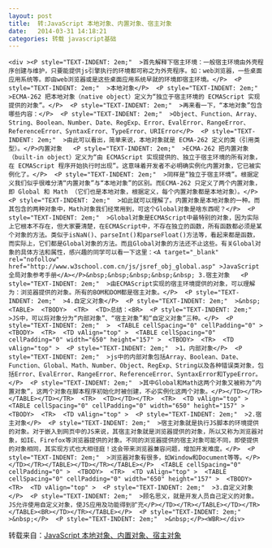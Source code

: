 ```yaml
---
layout: post
title:  转:JavaScript 本地对象、内置对象、宿主对象
date:   2014-03-31 14:18:21
categories: 转载 javascript基础
---
```


<div class="entry">

    <div ><P style="TEXT-INDENT: 2em;"  >首先解释下宿主环境：一般宿主环境由外壳程序创建与维护，只要能提供js引擎执行的环境都可称之为外壳程序。如：web浏览器，一些桌面应用系统等。即由web浏览器或是这些桌面应用系统早就的环境即宿主环境。</P>  <P style="TEXT-INDENT: 2em;"  >本地对象</P>  <P style="TEXT-INDENT: 2em;"  >ECMA-262 把本地对象（native object）定义为“独立于宿主环境的 ECMAScript 实现提供的对象”。</P>  <P style="TEXT-INDENT: 2em;"  >再来看一下，“本地对象”包含哪些内容：</P>  <P style="TEXT-INDENT: 2em;"  >Object、Function、Array、String、Boolean、Number、Date、RegExp、Error、EvalError、RangeError、ReferenceError、SyntaxError、TypeError、URIError</P>  <P style="TEXT-INDENT: 2em;"  >由此可以看出，简单来说，本地对象就是 ECMA-262 定义的类（引用类型）。</P>内置对象   <P style="TEXT-INDENT: 2em;"  >ECMA-262 把内置对象（built-in object）定义为“由 ECMAScript 实现提供的、独立于宿主环境的所有对象，在 ECMAScript 程序开始执行时出现”。这意味着开发者不必明确实例化内置对象，它已被实例化了。</P>  <P style="TEXT-INDENT: 2em;"  >同样是“独立于宿主环境”。根据定义我们似乎很难分清“内置对象”与“本地对象”的区别。而ECMA-262 只定义了两个内置对象，即 Global 和 Math （它们也是本地对象，根据定义，每个内置对象都是本地对象）。</P>  <P style="TEXT-INDENT: 2em;"  >如此就可以理解了。内置对象是本地对象的一种。而其包含的两种对象中，Math对象我们经常用到，可这个Global对象是啥东西呢？</P>  <P style="TEXT-INDENT: 2em;"  >Global对象是ECMAScript中最特别的对象，因为实际上它根本不存在，但大家要清楚，在ECMAScript中，不存在独立的函数，所有函数都必须是某个对象的方法。类似于isNaN()、parseInt()和parseFloat()方法等，看起来都是函数，而实际上，它们都是Global对象的方法。而且Global对象的方法还不止这些。有关Global对象的具体方法和属性，感兴趣的同学可以看一下这里：<A target="_blank" rel="nofollow" href="http://www.w3school.com.cn/js/jsref_obj_global.asp" >JavaScript 全局对象参考手册</A></P>&nbsp;&nbsp;&nbsp;&nbsp;&nbsp; 3.宿主对象   <P style="TEXT-INDENT: 2em;"  >由ECMAScript实现的宿主环境提供的对象，可以理解为：浏览器提供的对象。所有的BOM和DOM都是宿主对象。</P>  <P style="TEXT-INDENT: 2em;"  >4.自定义对象</P>  <P style="TEXT-INDENT: 2em;"  >&nbsp;  <TABLE>  <TBODY>  <TR>  <TD>总结：<BR>  <P style="TEXT-INDENT: 2em;"  >JS中，可以将对象分为“内部对象”、“宿主对象”和“自定义对象”三种。</P>  <P style="TEXT-INDENT: 2em;"  >  <TABLE cellSpacing="0" cellPadding="0" >  <TBODY>  <TR>  <TD vAlign="top" >  <TABLE cellSpacing="0" cellPadding="0" width="650" height="157" >  <TBODY>  <TR>  <TD vAlign="top" >  <P style="TEXT-INDENT: 2em;"  >1，内部对象</P>  <P style="TEXT-INDENT: 2em;"  >js中的内部对象包括Array、Boolean、Date、Function、Global、Math、Number、Object、RegExp、String以及各种错误类对象，包括Error、EvalError、RangeError、ReferenceError、SyntaxError和TypeError。</P>  <P style="TEXT-INDENT: 2em;"  >其中Global和Math这两个对象又被称为“内置对象”，这两个对象在脚本程序初始化时被创建，不必实例化这两个对象。</P></TD></TR></TABLE></TD></TR>  <TR>  <TD></TD></TR>  <TR>  <TD vAlign="top" >  <TABLE cellSpacing="0" cellPadding="0" width="650" height="157" >  <TBODY>  <TR>  <TD vAlign="top" >  <P style="TEXT-INDENT: 2em;"  >2.宿主对象</P>  <P style="TEXT-INDENT: 2em;"  >宿主对象就是执行JS脚本的环境提供的对象。对于嵌入到网页中的JS来说，其宿主对象就是浏览器提供的对象，所以又称为浏览器对象，如IE、Firefox等浏览器提供的对象。不同的浏览器提供的宿主对象可能不同，即使提供的对象相同，其实现方式也大相径庭！这会带来浏览器兼容问题，增加开发难度。</P>  <P style="TEXT-INDENT: 2em;"  >浏览器对象有很多，如Window和Document等等。</P></TD></TR></TABLE></TD></TR></TABLE></P>  <TABLE cellSpacing="0" cellPadding="0" >  <TBODY>  <TR>  <TD vAlign="top" >  <TABLE cellSpacing="0" cellPadding="0" width="650" height="157" >  <TBODY>  <TR>  <TD vAlign="top" >  <P style="TEXT-INDENT: 2em;"  >3.自定义对象</P>  <P style="TEXT-INDENT: 2em;"  >顾名思义，就是开发人员自己定义的对象。JS允许使用自定义对象，使JS应用及功能得到扩充</P></TD></TR></TABLE></TD></TR></TABLE><BR></TD></TR></TABLE></P>  <P style="TEXT-INDENT: 2em;"  >&nbsp;</P>  <P style="TEXT-INDENT: 2em;"  >&nbsp;</P><WBR></div>

转载来自：<a href="http://xiaogai1010.blog.163.com/blog/static/137170308201252893248730/">JavaScript 本地对象、内置对象、宿主对象  </a>
</div>

